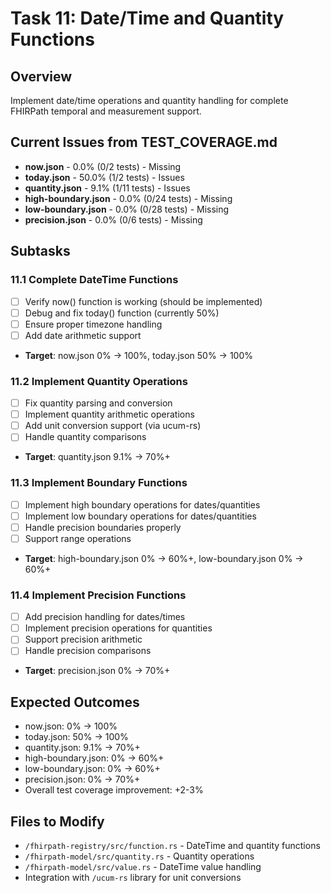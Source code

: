 # Task 11: Date/Time and Quantity Functions

## Overview
Implement date/time operations and quantity handling for complete FHIRPath temporal and measurement support.

## Current Issues from TEST_COVERAGE.md
- **now.json** - 0.0% (0/2 tests) - Missing
- **today.json** - 50.0% (1/2 tests) - Issues
- **quantity.json** - 9.1% (1/11 tests) - Issues
- **high-boundary.json** - 0.0% (0/24 tests) - Missing
- **low-boundary.json** - 0.0% (0/28 tests) - Missing
- **precision.json** - 0.0% (0/6 tests) - Missing

## Subtasks

### 11.1 Complete DateTime Functions
- [ ] Verify now() function is working (should be implemented)
- [ ] Debug and fix today() function (currently 50%)
- [ ] Ensure proper timezone handling
- [ ] Add date arithmetic support
- **Target**: now.json 0% → 100%, today.json 50% → 100%

### 11.2 Implement Quantity Operations
- [ ] Fix quantity parsing and conversion
- [ ] Implement quantity arithmetic operations
- [ ] Add unit conversion support (via ucum-rs)
- [ ] Handle quantity comparisons
- **Target**: quantity.json 9.1% → 70%+

### 11.3 Implement Boundary Functions
- [ ] Implement high boundary operations for dates/quantities
- [ ] Implement low boundary operations for dates/quantities
- [ ] Handle precision boundaries properly
- [ ] Support range operations
- **Target**: high-boundary.json 0% → 60%+, low-boundary.json 0% → 60%+

### 11.4 Implement Precision Functions
- [ ] Add precision handling for dates/times
- [ ] Implement precision operations for quantities
- [ ] Support precision arithmetic
- [ ] Handle precision comparisons
- **Target**: precision.json 0% → 70%+

## Expected Outcomes
- now.json: 0% → 100%
- today.json: 50% → 100%
- quantity.json: 9.1% → 70%+
- high-boundary.json: 0% → 60%+
- low-boundary.json: 0% → 60%+
- precision.json: 0% → 70%+
- Overall test coverage improvement: +2-3%

## Files to Modify
- `/fhirpath-registry/src/function.rs` - DateTime and quantity functions
- `/fhirpath-model/src/quantity.rs` - Quantity operations
- `/fhirpath-model/src/value.rs` - DateTime value handling
- Integration with `/ucum-rs` library for unit conversions